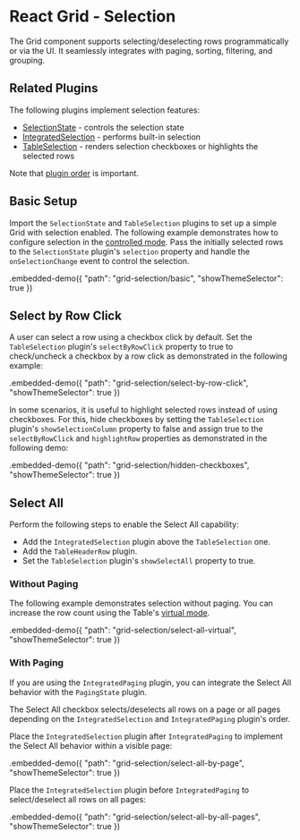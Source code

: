 # React Grid - Selection

The Grid component supports selecting/deselecting rows programmatically or via the UI. It seamlessly integrates with paging, sorting, filtering, and grouping.

## Related Plugins

The following plugins implement selection features:

- [SelectionState](../reference/selection-state.md) - controls the selection state
- [IntegratedSelection](../reference/integrated-selection.md) - performs built-in selection
- [TableSelection](../reference/table-selection.md) - renders selection checkboxes or highlights the selected rows

Note that [plugin order](./plugin-overview.md#plugin-order) is important.

## Basic Setup

Import the `SelectionState` and `TableSelection` plugins to set up a simple Grid with selection enabled. The following example demonstrates how to configure selection in the [controlled mode](controlled-and-uncontrolled-modes.md). Pass the initially selected rows to the `SelectionState` plugin's `selection` property and handle the `onSelectionChange` event to control the selection.

.embedded-demo({ "path": "grid-selection/basic", "showThemeSelector": true })

## Select by Row Click

A user can select a row using a checkbox click by default. Set the `TableSelection` plugin's `selectByRowClick` property to true to check/uncheck a checkbox by a row click as demonstrated in the following example:

.embedded-demo({ "path": "grid-selection/select-by-row-click", "showThemeSelector": true })

In some scenarios, it is useful to highlight selected rows instead of using checkboxes. For this, hide checkboxes by setting the `TableSelection` plugin's `showSelectionColumn` property to false and assign true to the `selectByRowClick` and `highlightRow` properties as demonstrated in the following demo:

.embedded-demo({ "path": "grid-selection/hidden-checkboxes", "showThemeSelector": true })

## Select All

Perform the following steps to enable the Select All capability:

- Add the `IntegratedSelection` plugin above the `TableSelection` one.
- Add the `TableHeaderRow` plugin.
- Set the `TableSelection` plugin's `showSelectAll` property to true.

### Without Paging

The following example demonstrates selection without paging. You can increase the row count using the Table's [virtual mode](virtual-scrolling.md).

.embedded-demo({ "path": "grid-selection/select-all-virtual", "showThemeSelector": true })

### With Paging

If you are using the `IntegratedPaging` plugin, you can integrate the Select All behavior with the `PagingState` plugin.

The Select All checkbox selects/deselects all rows on a page or all pages depending on the `IntegratedSelection` and `IntegratedPaging` plugin's order.

Place the `IntegratedSelection` plugin after `IntegratedPaging` to implement the Select All behavior within a visible page:

.embedded-demo({ "path": "grid-selection/select-all-by-page", "showThemeSelector": true })

Place the `IntegratedSelection` plugin before `IntegratedPaging` to select/deselect all rows on all pages:

.embedded-demo({ "path": "grid-selection/select-all-by-all-pages", "showThemeSelector": true })
